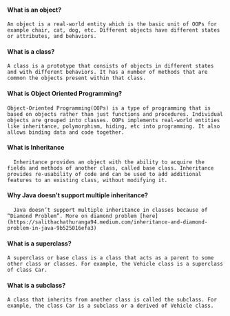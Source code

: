 #### What is an object?
    An object is a real-world entity which is the basic unit of OOPs for example chair, cat, dog, etc. Different objects have different states or attributes, and behaviors.

#### What is a class?
    A class is a prototype that consists of objects in different states and with different behaviors. It has a number of methods that are common the objects present within that class.

#### What is Object Oriented Programming?
    Object-Oriented Programming(OOPs) is a type of programming that is based on objects rather than just functions and procedures. Individual objects are grouped into classes. OOPs implements real-world entities like inheritance, polymorphism, hiding, etc into programming. It also allows binding data and code together.

#### What is Inheritance
      Inheritance provides an object with the ability to acquire the fields and methods of another class, called base class. Inheritance provides re-usability of code and can be used to add additional features to an existing class, without modifying it.

#### Why Java doesn’t support multiple inheritance?
      Java doesn’t support multiple inheritance in classes because of “Diamond Problem”. More on diamond problem [here](https://salithachathuranga94.medium.com/inheritance-and-diamond-problem-in-java-9b525016efa3)

#### What is a superclass?
    A superclass or base class is a class that acts as a parent to some other class or classes. For example, the Vehicle class is a superclass of class Car.

#### What is a subclass?
    A class that inherits from another class is called the subclass. For example, the class Car is a subclass or a derived of Vehicle class.
